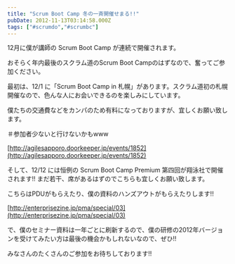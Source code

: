 ```yaml
---
title: "Scrum Boot Camp 冬の一斉開催せまる!!"
pubDate: 2012-11-13T03:14:58.000Z
tags: ["#scrumdo","#scrumbc"]
---
```


12月に僕が講師の Scrum Boot Camp が連続で開催されます。

おそらく年内最後のスクラム道のScrum Boot Campのはずなので、奮ってご参加ください。

最初は、12/1 に「Scrum Boot Camp in 札幌」があります。スクラム道初の札幌開催なので、色んな人にお会いできるのを楽しみにしています。

僕たちの交通費などをカンパのため有料になっておりますが、宜しくお願い致します。

＃参加者少ないと行けないかもwww

[http://agilesapporo.doorkeeper.jp/events/1852](http://agilesapporo.doorkeeper.jp/events/1852)

そして、12/12 には恒例の Scrum Boot Camp Premium 第四回が翔泳社で開催されます!! まだ若干、席があるはずのでこちらも宜しくお願い致します。

こちらはPDUがもらえたり、僕の資料のハンズアウトがもらえたりします!!

[http://enterprisezine.jp/pma/special/03](http://enterprisezine.jp/pma/special/03)

で、僕のセミナー資料は一年ごとに刷新するので、僕の研修の2012年バージョンを受けてみたい方は最後の機会かもしれないなので、ぜひ!!

みなさんのたくさんのご参加をお待ちしております!!